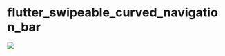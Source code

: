 # flutter_swipeable_curved_navigation_bar

![](https://user-images.githubusercontent.com/52483128/209226624-cd6b6234-730e-4081-8ec5-9c61a8dbbeb5.png)
